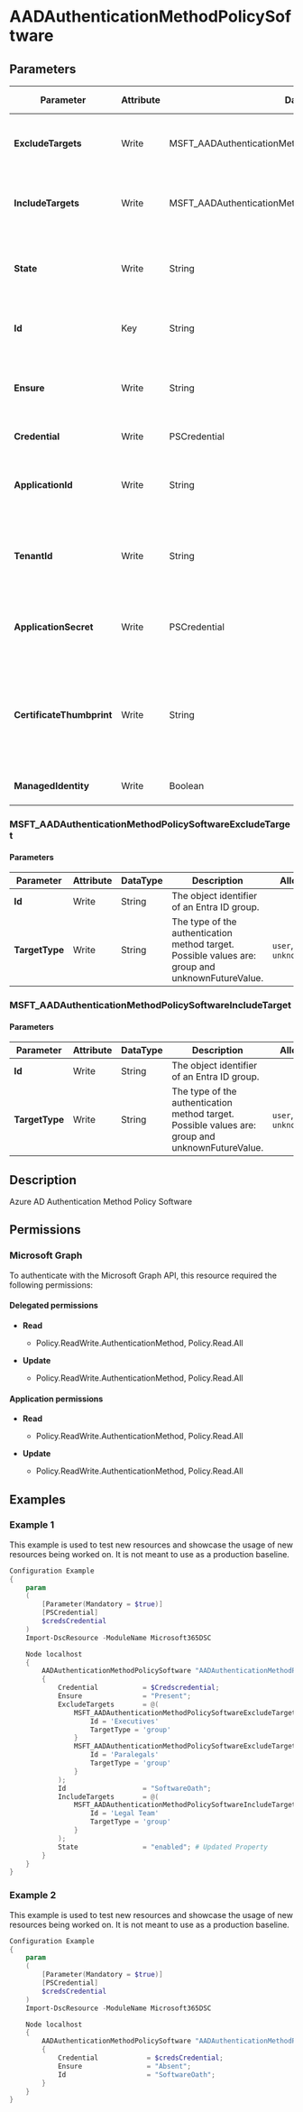 ﻿# AADAuthenticationMethodPolicySoftware

## Parameters

| Parameter | Attribute | DataType | Description | Allowed Values |
| --- | --- | --- | --- | --- |
| **ExcludeTargets** | Write | MSFT_AADAuthenticationMethodPolicySoftwareExcludeTarget[] | Displayname of the groups of users that are excluded from a policy. | |
| **IncludeTargets** | Write | MSFT_AADAuthenticationMethodPolicySoftwareIncludeTarget[] | Displayname of the groups of users that are included from a policy. | |
| **State** | Write | String | The state of the policy. Possible values are: enabled, disabled. | `enabled`, `disabled` |
| **Id** | Key | String | The unique identifier for an entity. Read-only. | |
| **Ensure** | Write | String | Present ensures the policy exists, absent ensures it is removed. | `Present`, `Absent` |
| **Credential** | Write | PSCredential | Credentials of the Admin | |
| **ApplicationId** | Write | String | Id of the Azure Active Directory application to authenticate with. | |
| **TenantId** | Write | String | Id of the Azure Active Directory tenant used for authentication. | |
| **ApplicationSecret** | Write | PSCredential | Secret of the Azure Active Directory tenant used for authentication. | |
| **CertificateThumbprint** | Write | String | Thumbprint of the Azure Active Directory application's authentication certificate to use for authentication. | |
| **ManagedIdentity** | Write | Boolean | Managed ID being used for authentication. | |

### MSFT_AADAuthenticationMethodPolicySoftwareExcludeTarget

#### Parameters

| Parameter | Attribute | DataType | Description | Allowed Values |
| --- | --- | --- | --- | --- |
| **Id** | Write | String | The object identifier of an Entra ID group. | |
| **TargetType** | Write | String | The type of the authentication method target. Possible values are: group and unknownFutureValue. | `user`, `group`, `unknownFutureValue` |

### MSFT_AADAuthenticationMethodPolicySoftwareIncludeTarget

#### Parameters

| Parameter | Attribute | DataType | Description | Allowed Values |
| --- | --- | --- | --- | --- |
| **Id** | Write | String | The object identifier of an Entra ID group. | |
| **TargetType** | Write | String | The type of the authentication method target. Possible values are: group and unknownFutureValue. | `user`, `group`, `unknownFutureValue` |


## Description

Azure AD Authentication Method Policy Software

## Permissions

### Microsoft Graph

To authenticate with the Microsoft Graph API, this resource required the following permissions:

#### Delegated permissions

- **Read**

    - Policy.ReadWrite.AuthenticationMethod, Policy.Read.All

- **Update**

    - Policy.ReadWrite.AuthenticationMethod, Policy.Read.All

#### Application permissions

- **Read**

    - Policy.ReadWrite.AuthenticationMethod, Policy.Read.All

- **Update**

    - Policy.ReadWrite.AuthenticationMethod, Policy.Read.All

## Examples

### Example 1

This example is used to test new resources and showcase the usage of new resources being worked on.
It is not meant to use as a production baseline.

```powershell
Configuration Example
{
    param
    (
        [Parameter(Mandatory = $true)]
        [PSCredential]
        $credsCredential
    )
    Import-DscResource -ModuleName Microsoft365DSC

    Node localhost
    {
        AADAuthenticationMethodPolicySoftware "AADAuthenticationMethodPolicySoftware-SoftwareOath"
        {
            Credential           = $Credscredential;
            Ensure               = "Present";
            ExcludeTargets       = @(
                MSFT_AADAuthenticationMethodPolicySoftwareExcludeTarget{
                    Id = 'Executives'
                    TargetType = 'group'
                }
                MSFT_AADAuthenticationMethodPolicySoftwareExcludeTarget{
                    Id = 'Paralegals'
                    TargetType = 'group'
                }
            );
            Id                   = "SoftwareOath";
            IncludeTargets       = @(
                MSFT_AADAuthenticationMethodPolicySoftwareIncludeTarget{
                    Id = 'Legal Team'
                    TargetType = 'group'
                }
            );
            State                = "enabled"; # Updated Property
        }
    }
}
```

### Example 2

This example is used to test new resources and showcase the usage of new resources being worked on.
It is not meant to use as a production baseline.

```powershell
Configuration Example
{
    param
    (
        [Parameter(Mandatory = $true)]
        [PSCredential]
        $credsCredential
    )
    Import-DscResource -ModuleName Microsoft365DSC

    Node localhost
    {
        AADAuthenticationMethodPolicySoftware "AADAuthenticationMethodPolicySoftware-SoftwareOath"
        {
            Credential            = $credsCredential;
            Ensure                = "Absent";
            Id                    = "SoftwareOath";
        }
    }
}
```

